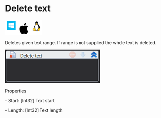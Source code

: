 # Delete text

![](<../../../.gitbook/assets/image (106).png>)

Deletes given text range. If range is not supplied the whole text is deleted.

![](<../../../.gitbook/assets/image (321).png>)

Properties

&#x20;\- Start: \[Int32] Text start

&#x20;\- Length: \[Int32] Text length
